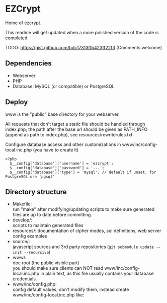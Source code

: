 # EZCrypt

Home of ezcrypt.

This readme will get updated when a more polished version of the code is completed.


TODO: https://gist.github.com/bdc17313ffb423ff22f3 (Comments welcome)

## Dependencies

* Webserver
* PHP
* Database: MySQL (or compatible) or PostgreSQL

## Deploy

www is the "public" base directory for your webserver.

All requests that don't target a static file should be handled through index.php; the path after
the base url should be given as PATH_INFO (append as path to index.php), see resources/rewriterules.txt

Configure database access and other customizations in www/inc/config-local.inc.php (you have to create it)

    <?php
      $__config['database']['username'] = 'ezcrypt';
      $__config['database']['password'] = '...';
      $__config['database']['type'] = 'mysql'; // default if unset. for PostgreSQL use 'pgsql'

## Directory structure

* Makefile:  
  run "make" after modifying/updating scripts to make sure generated files
  are up to date before committing.
* develop/:  
  scripts to maintain generated files
* resources/:
  documentation of cipher modes, sql definitions, web server config examples
* source/:  
  javascript sources and 3rd party repositories (`git submodule update --init --recursive`)
* www/:  
  doc root (the public visible part)  
  you should make sure clients can NOT read www/inc/config-local.inc.php in plain text, as
  this file usually contains your database credentials.
* www/inc/config.php:  
  config default values; don't modify them, instead create www/inc/config-local.inc.php like:

